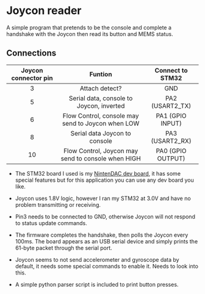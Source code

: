 # Joycon reader

A simple program that pretends to be the console and complete a handshake with the Joycon then read its button and MEMS status.

## Connections

| Joycon connector pin |                       Funtion                      |  Connect to STM32 |
|:--------------------:|:--------------------------------------------------:|:-----------------:|
|           3          |                   Attach detect?                   |        GND        |
|           5          |      Serial data, console to Joycon, inverted      |  PA2 (USART2_TX)  |
|           6          |  Flow Control, console may send to Joycon when LOW |  PA1 (GPIO INPUT) |
|           8          |            Serial data Joycon to console           |  PA3 (USART2_RX)  |
|          10          | Flow Control, Joycon may send to console when HIGH | PA0 (GPIO OUTPUT) |

* The STM32 board I used is my [NintenDAC dev board](https://github.com/dekuNukem/NintenDAC), it has some special features but for this application you can use any dev board you like.

* Joycon uses 1.8V logic, however I ran my STM32 at 3.0V and have no problem transmitting or receiving.

* Pin3 needs to be connected to GND, otherwise Joycon will not respond to status update commands.

* The firmware completes the handshake, then polls the Joycon every 100ms. The board appears as an USB serial device and simply prints the 61-byte packet through the serial port.

* Joycon seems to not send accelerometer and gyroscope data by default, it needs some special commands to enable it. Needs to look into this.

* A simple python parser script is included to print button presses.